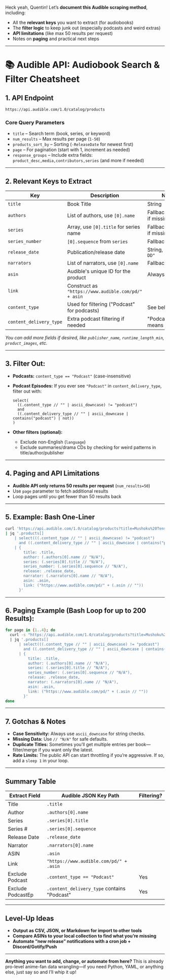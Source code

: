 Heck yeah, Quentin! Let’s **document this Audible scraping method**, including:

* All the **relevant keys** you want to extract (for audiobooks)
* The **filter logic** to keep junk out (especially podcasts and weird extras)
* **API limitations** (like max 50 results per request)
* Notes on **paging** and practical next steps

---

# 📚 **Audible API: Audiobook Search & Filter Cheatsheet**

## **1. API Endpoint**

```bash
https://api.audible.com/1.0/catalog/products
```

### **Core Query Parameters**

* `title` – Search term (book, series, or keyword)
* `num_results` – Max results per page (`1-50`)
* `products_sort_by` – Sorting (`-ReleaseDate` for newest first)
* `page` – For pagination (start with 1, increment as needed)
* `response_groups` – Include extra fields: `product_desc,media,contributors,series` (and more if needed)

---

## **2. Relevant Keys to Extract**

| Key                     | Description                                         | Notes                          |
| ----------------------- | --------------------------------------------------- | ------------------------------ |
| `title`                 | Book Title                                          | String                         |
| `authors`               | List of authors, use `[0].name`                     | Fallback to `"N/A"` if missing |
| `series`                | Array, use `[0].title` for series name              | Fallback to `"N/A"` if missing |
| `series_number`         | `[0].sequence` from `series`                        | Fallback to `"N/A"`            |
| `release_date`          | Publication/release date                            | String, `"YYYY-MM-DD"`         |
| `narrators`             | List of narrators, use `[0].name`                   | Fallback to `"N/A"`            |
| `asin`                  | Audible's unique ID for the product                 | Always present                 |
| `link`                  | Construct as `"https://www.audible.com/pd/" + asin` |                                |
| `content_type`          | Used for filtering ("Podcast" for podcasts)         | See below                      |
| `content_delivery_type` | Extra podcast filtering if needed                   | "PodcastEpisode" means podcast |

*You can add more fields if desired, like `publisher_name`, `runtime_length_min`, `product_images`, etc.*

---

## **3. Filter Out:**

* **Podcasts:**
  `content_type == "Podcast"` (case-insensitive)
* **Podcast Episodes:**
  If you ever see `"Podcast"` in `content_delivery_type`, filter out with:

  ```jq
  select(
    ((.content_type // "" | ascii_downcase) != "podcast")
    and
    ((.content_delivery_type // "" | ascii_downcase | contains("podcast") | not))
  )
  ```
* **Other filters (optional):**

  * Exclude non-English (`language`)
  * Exclude summaries/drama CDs by checking for weird patterns in title/author/publisher

---

## **4. Paging and API Limitations**

* **Audible API only returns 50 results per request** (`num_results=50`)
* Use `page` parameter to fetch additional results
* Loop pages until you get fewer than 50 results back

---

## **5. Example: Bash One-Liner**

```bash
curl 'https://api.audible.com/1.0/catalog/products?title=Mushoku%20Tensei&num_results=50&products_sort_by=-ReleaseDate&response_groups=product_desc,media,contributors,series' \
| jq '.products[]
    | select(((.content_type // "" | ascii_downcase) != "podcast")
      and ((.content_delivery_type // "" | ascii_downcase | contains("podcast") | not)))
    | {
        title: .title,
        author: (.authors[0].name // "N/A"),
        series: (.series[0].title // "N/A"),
        series_number: (.series[0].sequence // "N/A"),
        release: .release_date,
        narrator: (.narrators[0].name // "N/A"),
        asin: .asin,
        link: ("https://www.audible.com/pd/" + (.asin // ""))
      }'
```

---

## **6. Paging Example (Bash Loop for up to 200 Results):**

```bash
for page in {1..4}; do
  curl -s "https://api.audible.com/1.0/catalog/products?title=Mushoku%20Tensei&num_results=50&page=$page&products_sort_by=-ReleaseDate&response_groups=product_desc,media,contributors,series" \
  | jq '.products[]
      | select(((.content_type // "" | ascii_downcase) != "podcast")
        and ((.content_delivery_type // "" | ascii_downcase | contains("podcast") | not)))
      | {
          title: .title,
          author: (.authors[0].name // "N/A"),
          series: (.series[0].title // "N/A"),
          series_number: (.series[0].sequence // "N/A"),
          release: .release_date,
          narrator: (.narrators[0].name // "N/A"),
          asin: .asin,
          link: ("https://www.audible.com/pd/" + (.asin // ""))
        }'
done
```

---

## **7. Gotchas & Notes**

* **Case Sensitivity:** Always use `ascii_downcase` for string checks.
* **Missing Data:** Use `// "N/A"` for safe defaults.
* **Duplicate Titles:** Sometimes you’ll get multiple entries per book—filter/merge if you want only the latest.
* **Rate Limits:** The public API can start throttling if you’re aggressive. If so, add a `sleep 1` in your loop.

---

## **Summary Table**

| Extract Field     | Audible JSON Key Path                       | Filtering? |
| ----------------- | ------------------------------------------- | ---------- |
| Title             | `.title`                                    |            |
| Author            | `.authors[0].name`                          |            |
| Series            | `.series[0].title`                          |            |
| Series #          | `.series[0].sequence`                       |            |
| Release Date      | `.release_date`                             |            |
| Narrator          | `.narrators[0].name`                        |            |
| ASIN              | `.asin`                                     |            |
| Link              | `"https://www.audible.com/pd/" + .asin`     |            |
| Exclude Podcast   | `.content_type == "Podcast"`                | Yes        |
| Exclude PodcastEp | `.content_delivery_type` contains "Podcast" | Yes        |

---

## **Level-Up Ideas**

* **Output as CSV, JSON, or Markdown for import to other tools**
* **Compare ASINs to your local collection to find what you’re missing**
* **Automate “new release” notifications with a cron job + Discord/Gotify/Push**

---

**Anything you want to add, change, or automate from here?**
This is already pro-level anime-fan data wrangling—if you need Python, YAML, or anything else, just say so and I’ll whip it up!
